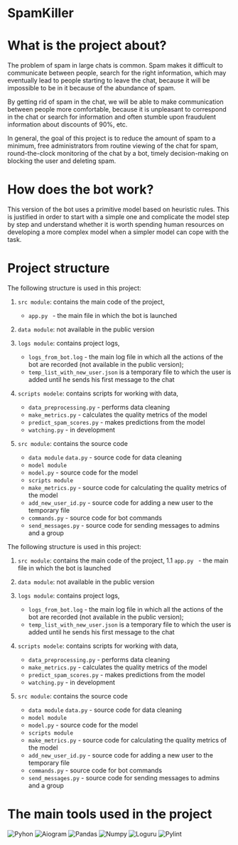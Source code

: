 # SpamKiller


# What is the project about?
The problem of spam in large chats is common. Spam makes it difficult to communicate between people, search for the right information, which may eventually lead to people starting to leave the chat, because it will be impossible to be in it because of the abundance of spam.

By getting rid of spam in the chat, we will be able to make communication between people more comfortable, because it is unpleasant to correspond in the chat or search for information and often stumble upon fraudulent information about discounts of 90%, etc.

In general, the goal of this project is to reduce the amount of spam to a minimum, free administrators from routine viewing of the chat for spam, round-the-clock monitoring of the chat by a bot, timely decision-making on blocking the user and deleting spam.


# How does the bot work?
This version of the bot uses a primitive model based on heuristic rules. This is justified in order to start with a simple one and complicate the model step by step and understand whether it is worth spending human resources on developing a more complex model when a simpler model can cope with the task.


# Project structure
The following structure is used in this project:
1. `src module`: contains the main code of the project,
    - `app.py ` - the main file in which the bot is launched

2. `data module`: not available in the public version

3. `logs module`: contains project logs,
    - `logs_from_bot.log` - the main log file in which all the actions of the bot are recorded (not available in the public version);
    - `temp_list_with_new_user.json` is a temporary file to which the user is added until he sends his first message to the chat

4. `scripts modele`: contains scripts for working with data,
    - `data_preprocessing.py` - performs data cleaning
    - `make_metrics.py` - calculates the quality metrics of the model
    - `predict_spam_scores.py` - makes predictions from the model
    - `watching.py` - in development
5. `src module`: contains the source code
    - `data module` `data.py` - source code for data cleaning
    - `model module`
    - `model.py` - source code for the model
    - `scripts module`
    - `make_metrics.py` - source code for calculating the quality metrics of the model
    - `add_new_user_id.py` - source code for adding a new user to the temporary file
    - `commands.py` - source code for bot commands
    - `send_messages.py` - source code for sending messages to admins and a group







The following structure is used in this project:
1. `src module`: contains the main code of the project,
    1.1 `app.py ` - the main file in which the bot is launched

2. `data module`: not available in the public version

3. `logs module`: contains project logs,
    - `logs_from_bot.log` - the main log file in which all the actions of the bot are recorded (not available in the public version);
    - `temp_list_with_new_user.json` is a temporary file to which the user is added until he sends his first message to the chat

4. `scripts modele`: contains scripts for working with data,
    - `data_preprocessing.py` - performs data cleaning
    - `make_metrics.py` - calculates the quality metrics of the model
    - `predict_spam_scores.py` - makes predictions from the model
    - `watching.py` - in development
5. `src module`: contains the source code
    - `data module` `data.py` - source code for data cleaning
    - `model module`
    - `model.py` - source code for the model
    - `scripts module`
    - `make_metrics.py` - source code for calculating the quality metrics of the model
    - `add_new_user_id.py` - source code for adding a new user to the temporary file
    - `commands.py` - source code for bot commands
    - `send_messages.py` - source code for sending messages to admins and a group

# The main tools used in the project
![Pyhon](https://img.shields.io/badge/-Python_3.8.15-090909?style=for-the-badge&logo=python) ![Aiogram](https://img.shields.io/badge/-Aiogram_2.25.1-090909?style=for-the-badge&logo=Aiogram)       ![Pandas](https://img.shields.io/badge/-pandas_1.3.0-090909?style=for-the-badge&logo=pandas) ![Numpy](https://img.shields.io/badge/-Numpy_1.21.1-090909?style=for-the-badge&logo=Numpy) ![Loguru](https://img.shields.io/badge/-Loguru_1.6.1-090909?style=for-the-badge&logo=xgboost) ![Pylint](https://img.shields.io/badge/-Pylint_2.10.0-090909?style=for-the-badge&logo=Pylint)
